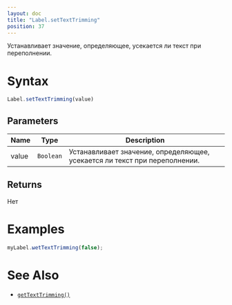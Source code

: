 ```yaml
---
layout: doc
title: "Label.setTextTrimming"
position: 37
---
```


Устанавливает значение, определяющее, усекается ли текст при переполнении.

# Syntax

```js
Label.setTextTrimming(value)
```

## Parameters

|Name|Type|Description|
|----|----------|---------|
|value|`Boolean`|Устанавливает значение, определяющее, усекается ли текст при переполнении.|

## Returns

Нет

# Examples

```js
myLabel.ыetTextTrimming(false);
```

# See Also

* [`getTextTrimming()`](../Label.getTextTrimming/)

